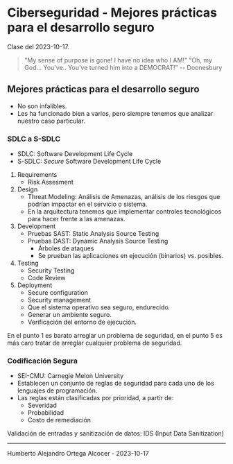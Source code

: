 # Ciberseguridad - Mejores prácticas para el desarrollo seguro

Clase del 2023-10-17.

> "My sense of purpose is gone! I have no idea who I AM!"
> "Oh, my God... You've.. You've turned him into a DEMOCRAT!"
> -- Doonesbury

## Mejores prácticas para el desarrollo seguro

- No son infalibles.
- Les ha funcionado bien a varios, pero siempre tenemos que analizar nuestro
  caso particular.

### SDLC a S-SDLC

- SDLC: Software Development Life Cycle
- S-SDLC: _Secure_ Software Development Life Cycle

1. Requirements
   - Risk Assesment
2. Design
   - Threat Modeling: Análisis de Amenazas, análisis de los riesgos que podrían
     impactar en el servicio o sistema.
   - En la arquitectura tenemos que implementar controles tecnológicos para
     hacer frente a las amenazas.
3. Development
   - Pruebas SAST: Static Analysis Source Testing
   - Pruebas DAST: Dynamic Analysis Source Testing
     - Árboles de ataques
     - Se prueban las aplicaciones en ejecución (binarios) vs. posibles.
4. Testing
   - Security Testing
   - Code Review
5. Deployment
   - Secure configuration
   - Security management
   - Que el sistema operativo sea seguro, endurecido.
   - Generar un ambiente seguro.
   - Verificación del entorno de ejecución.

En el punto 1 es barato arreglar un problema de seguridad, en el punto 5 es más
caro tratar de arreglar cualquier problema de seguridad.

### Codificación Segura

- SEI-CMU: Carnegie Melon University
- Establecen un conjunto de reglas de seguridad para cada uno de los lenguajes
  de programación.
- Las reglas están clasificadas por prioridad, a partir de:
  - Severidad
  - Probabilidad
  - Costo de remediación

Validación de entradas y sanitización de datos: IDS (Input Data Sanitization)

---

Humberto Alejandro Ortega Alcocer - 2023-10-17
